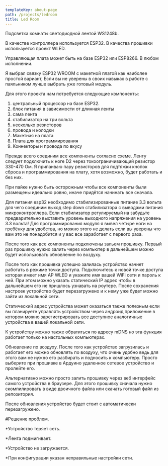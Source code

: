 ```yaml
---
templateKey: about-page
path: /projects/ledroom
title: Led Room
---
```

Подсветка комнаты светодиодной лентой WS1248b.

В качестве контроллера используется ESP32. В качества прошивки используется проект WLED.

Управляющая плата может быть на базе ESP32 или ESP8266. В любом исполнении.

Я выбрал связку ESP32 WROOM с макетной платой как наиболее простой вариант, Если вы не уверены в своих навыках в работе с паяльником лучше выбрать уже готовый модуль.

Для этого проекта нам потребуется следующие компоненты:

1. центральный процессор на базе ESP32.
2. блок питания в зависимости от длинная ленты
3. сама лента
4. стабилизатор на три вольта
5. несколько резисторов
6. провода и колодки
7. Макетная на плата
8. Плата для программирования
9. Коннекторы и провода по вкусу


Прежде всего соединим все компоненты согласно схеме. Ленту следует подключить к ноге D2 через токоограничивающий резистор 330-470 Ом. Я припаиваю пару резисторов для подтяжки кнопок сброса и программирования на плату, хотя возможно, будет работать и без них.

При пайке нужно быть осторожным чтобы все компоненты были размещены идеально ровно, иначе придётся начинать все сначала.

Для питания esp32 необходимо стабилизированные питание 3.3 вольта для чего соединим выход step down стабилизатора с выводами питания микроконтроллера. Если стабилизатор регулируемый на забудьте предварительно выставить уровень выходного напряжения на уровень 3.3 вольта! Для программирования модуля я вывел четыре ноги на гребёнку для удобства, но можно этого не делать если вы уверены что вам это не понадобится и у вас все заработает с первого раза.

После того как все компоненты подключены зальем прошивку. Первый раз прошивку нужно залить через компьютер в дальнейшем можно будет использовать обновление по воздуху.

После того как прошивка успешно залилась устройство начнет работать в режиме точки доступа. Подключитесь к новой точке доступа которая имеет имя AP WLED и укажите имя вашей WiFi сети и пароль к ней. При этом можно указать статический IP адрес чтобы в дальнейшем его не пришлось узнавать на роутере. После сохранения настроек устройство будет перезагружено и к нему уже будет можно зайти из локальной сети.

Статический адрес устройства может оказаться также полезным если вы планируете управлять устройством через андроид приложение в котором можно зарегистрировать все доступное аналогичные устройства в вашей локальной сети.

К устройству можно также обратиться по адресу mDNS но эта функция работает только на настольных компьютерах.

Обновление по воздуху. После того как устройство загрузилась и работает его можно обновлять по воздуху, что очень удобно ведь для этого вам не нужно его разбирать и подносить к компьютеру. Просто выберите при прошивке в Ардуино удаленное сетевое устройство и пролейте его.

Альтернативно можно просто залить прошивку через веб интерфейс самого устройства в браузере. Для этого прошивку сначала нужно скомпилировать в виде двоичного файла или скачать готовый файл из репозитория.

После обновления устройство будет стоит с автоматически перезагружено.



#Решение проблем.

*Устройство теряет сеть.

*Лента подмигивает.

*Устройство не загружается.

*При конфигурации указан неправильные настройки сети.